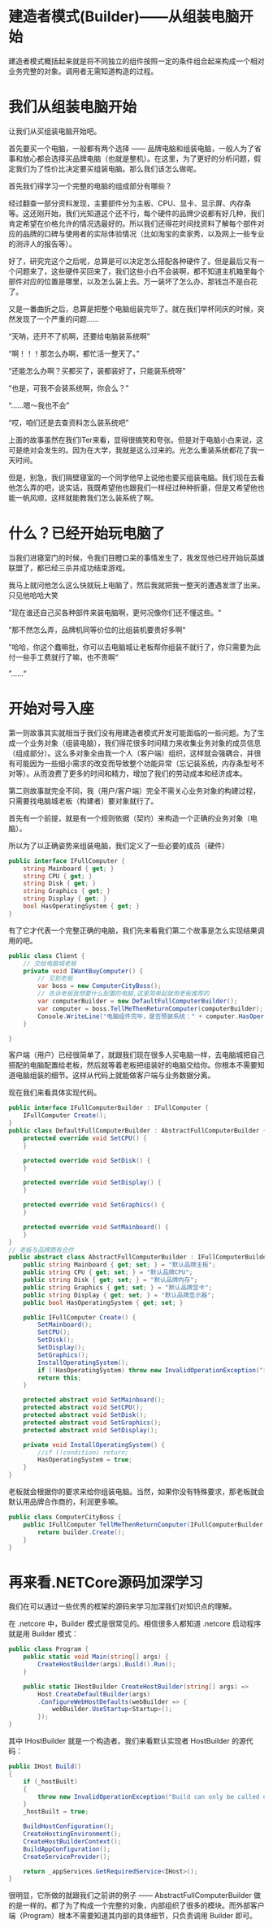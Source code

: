 # 建造者模式(Builder)——从组装电脑开始

建造者模式概括起来就是将不同独立的组件按照一定的条件组合起来构成一个相对业务完整的对象。调用者无需知道构造的过程。

# 我们从组装电脑开始

让我们从买组装电脑开始吧。

首先要买一个电脑，一般都有两个选择 —— 品牌电脑和组装电脑，一般人为了省事和放心都会选择买品牌电脑（也就是整机）。在这里，为了更好的分析问题，假定我们为了性价比决定要买组装电脑。那么我们该怎么做呢。

首先我们得学习一个完整的电脑的组成部分有哪些？

经过翻查一部分资料发现，主要部件分为主板、CPU、显卡、显示屏、内存条等。这还刚开始，我们光知道这个还不行，每个硬件的品牌少说都有好几种，我们肯定希望在价格允许的情况选最好的。所以我们还得花时间找资料了解每个部件对应的品牌的口碑与使用者的实际体验情况（比如淘宝的卖家秀，以及网上一些专业的测评人的报告等）。

好了，研究完这个之后呢，总算是可以决定怎么搭配各种硬件了。但是最后又有一个问题来了，这些硬件买回来了，我们这些小白不会装啊，都不知道主机箱里每个部件对应的位置是哪里，以及怎么装上去。万一装坏了怎么办，那钱岂不是白花了。

又是一番曲折之后，总算是把整个电脑组装完毕了。就在我们举杯同庆的时候，突然发现了一个严重的问题……

“天呐，还开不了机啊，还要给电脑装系统啊”

“啊！！！那怎么办啊，都忙活一整天了。”

“还能怎么办啊？买都买了，装都装好了，只能装系统呀”

“也是，可我不会装系统啊，你会么？”

“……嗯～我也不会”

“哎，咱们还是去查资料怎么装系统吧”

上面的故事虽然在我们ITer来看，显得很搞笑和夸张。但是对于电脑小白来说，这可是绝对会发生的。因为在大学，我就是这么过来的。光怎么重装系统都花了我一天时间。

但是，别急，我们隔壁寝室的一个同学他早上说他也要买组装电脑。我们现在去看他怎么弄的吧，说实话，我既希望他也跟我们一样经过种种折磨，但是又希望他也能一帆风顺，这样就能教我们怎么装系统了啊。

# 什么？已经开始玩电脑了

当我们进寝室门的时候，令我们目瞪口呆的事情发生了，我发现他已经开始玩英雄联盟了，都已经三杀并成功结束游戏。

我马上就问他怎么这么快就玩上电脑了，然后我就把我一整天的遭遇发泄了出来。只见他哈哈大笑

”现在谁还自己买各种部件来装电脑啊，更何况像你们还不懂这些。“

”那不然怎么弄，品牌机同等价位的比组装机要贵好多啊“

”哈哈，你这个蠢嘛批，你可以去电脑城让老板帮你组装不就行了，你只需要为此付一些手工费就行了嘛，也不贵啊“

”……“

# 开始对号入座

第一则故事其实就相当于我们没有用建造者模式开发可能面临的一些问题。为了生成一个业务对象（组装电脑），我们得花很多时间精力来收集业务对象的成员信息（组成部分）。这么多对象全由我一个人（客户端）组织，这样就会强耦合，并很有可能因为一些细小需求的改变而导致整个功能异常（忘记装系统，内存条型号不对等）。从而浪费了更多的时间和精力，增加了我们的劳动成本和经济成本。

第二则故事就完全不同，我（用户/客户端）完全不需关心业务对象的构建过程，只需要找电脑城老板（构建者）要对象就行了。

首先有一个前提，就是有一个规则依据（契约）来构造一个正确的业务对象（电脑）。

所以为了以正确姿势来组装电脑，我们定义了一些必要的成员（硬件）

```c#
public interface IFullComputer {
    string Mainboard { get; }
    string CPU { get; }
    string Disk { get; }
    string Graphics { get; }
    string Display { get; }
    bool HasOperatingSystem { get; }
}
```

有了它才代表一个完整正确的电脑，我们先来看我们第二个故事是怎么实现结果调用的吧。

```c#
public class Client {
    // 交给电脑城老板
    private void IWantBuyComputer() {
        // 见到老板
        var boss = new ComputerCityBoss();
        // 告诉老板我想要什么配置的电脑,这里简单起就用老板推荐的
        var computerBuilder = new DefaultFullComputerBuilder();
        var computer = boss.TellMeThenReturnComputer(computerBuilder);
        Console.WriteLine("电脑组件完毕，是否预装系统：" + computer.HasOperatingSystem);
    }

}
```

客户端（用户）已经很简单了，就跟我们现在很多人买电脑一样，去电脑城把自己搭配的电脑配置给老板，然后就等着老板把组装好的电脑交给你。你根本不需要知道电脑组装的细节。这样从代码上就能做客户端与业务数据分离。

现在我们来看具体实现代码。

```c#
public interface IFullComputerBuilder : IFullComputer {
    IFullComputer Create();
}
public class DefaultFullComputerBuilder : AbstractFullComputerBuilder {
    protected override void SetCPU() {
    }

    protected override void SetDisk() {
    }

    protected override void SetDisplay() {
    }

    protected override void SetGraphics() {
    }

    protected override void SetMainboard() {
    }
}
// 老板与品牌商有合作
public abstract class AbstractFullComputerBuilder : IFullComputerBuilder {
    public string Mainboard { get; set; } = "默认品牌主板";
    public string CPU { get; set; } = "默认品牌CPU";
    public string Disk { get; set; } = "默认品牌内存";
    public string Graphics { get; set; } = "默认品牌显卡";
    public string Display { get; set; } = "默认品牌显示器";
    public bool HasOperatingSystem { get; set; }

    public IFullComputer Create() {
        SetMainboard();
        SetCPU();
        SetDisk();
        SetDisplay();
        SetGraphics();
        InstallOperatingSystem();
        if (!HasOperatingSystem) throw new InvalidOperationException("install faild: no operating system");
        return this;
    }

    protected abstract void SetMainboard();
    protected abstract void SetCPU();
    protected abstract void SetDisk();
    protected abstract void SetGraphics();
    protected abstract void SetDisplay();

    private void InstallOperatingSystem() {
        //if (!condition) return;
        HasOperatingSystem = true;
    }
}
```

老板就会根据你的要求来给你组装电脑。当然，如果你没有特殊要求，那老板就会默认用品牌合作商的，利润更多嘛。

```c#
public class ComputerCityBoss {
    public IFullComputer TellMeThenReturnComputer(IFullComputerBuilder builder) {
        return builder.Create();
    }
}
```

# 再来看.NETCore源码加深学习

我们在可以通过一些优秀的框架的源码来学习加深我们对知识点的理解。

在 .netcore 中，Builder 模式是很常见的。相信很多人都知道 .netcore 启动程序就是用 Builder 模式：

```c#
public class Program {
    public static void Main(string[] args) {
        CreateHostBuilder(args).Build().Run();
    }

    public static IHostBuilder CreateHostBuilder(string[] args) =>
        Host.CreateDefaultBuilder(args)
        .ConfigureWebHostDefaults(webBuilder => {
            webBuilder.UseStartup<Startup>();
        });
}
```

其中 IHostBuilder 就是一个构造者。我们来看默认实现者 HostBuilder 的源代码：

```c#
public IHost Build()
{
    if (_hostBuilt)
    {
        throw new InvalidOperationException("Build can only be called once.");
    }
    _hostBuilt = true;

    BuildHostConfiguration();
    CreateHostingEnvironment();
    CreateHostBuilderContext();
    BuildAppConfiguration();
    CreateServiceProvider();

    return _appServices.GetRequiredService<IHost>();
}
```

很明显，它所做的就跟我们之前讲的例子 —— AbstractFullComputerBuilder 做的是一样的。都了为了构成一个完整的对象，内部组织了很多的模块。而外部客户端（Program）根本不需要知道其内部的具体细节，只负责调用 Builder 即可。